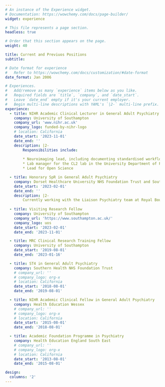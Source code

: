 ```yaml
---
# An instance of the Experience widget.
# Documentation: https://wowchemy.com/docs/page-builder/
widget: experience

# This file represents a page section.
headless: true

# Order that this section appears on the page.
weight: 40

title: Current and Previuos Positions
subtitle:

# Date format for experience
#   Refer to https://wowchemy.com/docs/customization/#date-format
date_format: Jan 2006

# Experiences.
#   Add/remove as many `experience` items below as you like.
#   Required fields are `title`, `company`, and `date_start`.
#   Leave `date_end` empty if it's your current employer.
#   Begin multi-line descriptions with YAML's `|2-` multi-line prefix.
experience:
  - title: NIHR Academic Clinical Lecturer in General Adult Psychiatry
    company: University of Southampton
    company_url: 'www.nihr.ac.uk'
    company_logo: funded-by-nihr-logo
    # location: California
    date_start: '2023-11-01'
    date_end: ''
    description: |2-
        Responsibilities include:
        
        * Neuroimaging lead, including documenting standardised workflows (https://sotnir-handbook.readthedocs.io/en/latest/)
        * Lab manager for the CL2 lab in the University Department of Psychiatry
        * Lead for Open Science

  - title: Honorary SpR in General Adult Psychiatry
    company: Dorset Healthcare University NHS Foundation Trust and Southern Health NHS Foundation Trust
    date_start: '2023-02-01'
    date_end: ''
    description: |2-
        Currently working with the Liaison Psychiatry team at Royal Bournemouth Hospital and the Southern Gambling Service
  
  - title: Visiting Research Fellow
    company: University of Southampton
    company_url: 'https://www.southampton.ac.uk/'
    company_logo: uos
    date_start: '2023-02-01'
    date_end: '2023-11-01'

  - title: MRC Clinical Research Training Fellow
    company: University of Southampton
    date_start: '2019-08-01'
    date_end: '2023-01-16'

  - title: ST4 in General Adult Psychiatry
    company: Southern Health NHS Foundation Trust
    # company_url: ''
    # company_logo: org-x
    # location: California
    date_start: '2018-08-01'
    date_end: '2019-08-01'

  - title: NIHR Academic Clinical Fellow in General Adult Psychiatry
    company: Health Education Wessex
    # company_url: ''
    # company_logo: org-x
    # location: California
    date_start: '2015-08-01'
    date_end: '2018-08-01'

  - title: Academic Foundation Programme in Psychiatry
    company: Health Education England South East
    # company_url: ''
    # company_logo: org-x
    # location: California
    date_start: '2013-08-01'
    date_end: '2015-08-01'

design:
  columns: '2'
---
```


